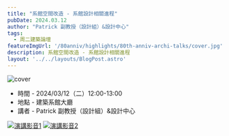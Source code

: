 ```yaml
---
title: "系館空間改造 - 系館設計相關進程"
pubDate: 2024.03.12
author: "Patrick 副教授（設計組）&設計中心"
tags:
  - 周二建築論壇
featureImgUrl: '/80anniv/highlights/80th-anniv-archi-talks/cover.jpg'
description: 系館空間改造 - 系館設計相關進程
layout: '../../layouts/BlogPost.astro'
---
```

![cover](/80anniv/highlights/80th-anniv-archi-talks/cover.jpg)


- 時間 - 2024/03/12（二）12:00-13:00
- 地點 - 建築系館大廳
- 講者 - Patrick 副教授（設計組）&設計中心

[![演講影音1](https://img.youtube.com/vi/e7dOjYYXZMM/0.jpg)](https://www.youtube.com/watch?v=e7dOjYYXZMM)
[![演講影音2](https://img.youtube.com/vi/I-X0qPZAx38/0.jpg)](https://www.youtube.com/watch?v=I-X0qPZAx38)
